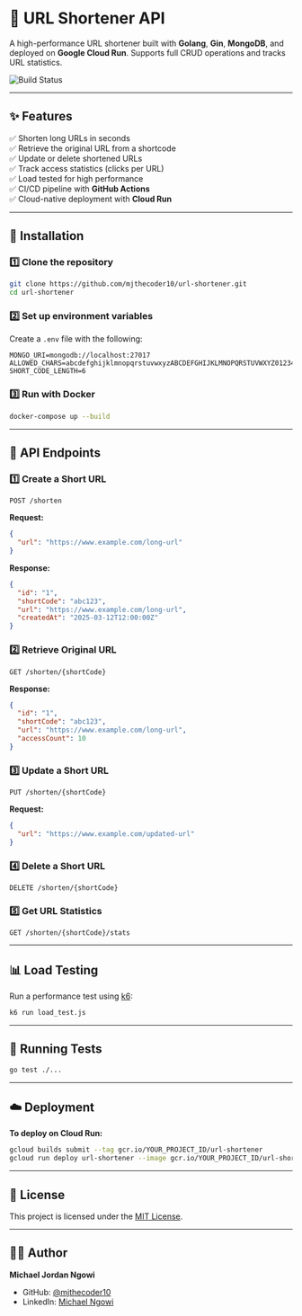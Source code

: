 # 🚀 URL Shortener API

A high-performance URL shortener built with **Golang**, **Gin**, **MongoDB**, and deployed on **Google Cloud Run**. Supports full CRUD operations and tracks URL statistics.

![Build Status](https://github.com/mjthecoder65/url-shortener/actions/workflows/ci.yml/badge.svg)

---

## ✨ Features

✅ Shorten long URLs in seconds  
✅ Retrieve the original URL from a shortcode  
✅ Update or delete shortened URLs  
✅ Track access statistics (clicks per URL)  
✅ Load tested for high performance  
✅ CI/CD pipeline with **GitHub Actions**  
✅ Cloud-native deployment with **Cloud Run**

---

## 🔧 Installation

### 1️⃣ Clone the repository

```sh
git clone https://github.com/mjthecoder10/url-shortener.git
cd url-shortener
```

### 2️⃣ Set up environment variables

Create a `.env` file with the following:

```plaintext
MONGO_URI=mongodb://localhost:27017
ALLOWED_CHARS=abcdefghijklmnopqrstuvwxyzABCDEFGHIJKLMNOPQRSTUVWXYZ0123456789
SHORT_CODE_LENGTH=6
```

### 3️⃣ Run with Docker

```sh
docker-compose up --build
```

---

## 🚀 API Endpoints

### 1️⃣ Create a Short URL

```http
POST /shorten
```

**Request:**

```json
{
  "url": "https://www.example.com/long-url"
}
```

**Response:**

```json
{
  "id": "1",
  "shortCode": "abc123",
  "url": "https://www.example.com/long-url",
  "createdAt": "2025-03-12T12:00:00Z"
}
```

### 2️⃣ Retrieve Original URL

```http
GET /shorten/{shortCode}
```

**Response:**

```json
{
  "id": "1",
  "shortCode": "abc123",
  "url": "https://www.example.com/long-url",
  "accessCount": 10
}
```

### 3️⃣ Update a Short URL

```http
PUT /shorten/{shortCode}
```

**Request:**

```json
{
  "url": "https://www.example.com/updated-url"
}
```

### 4️⃣ Delete a Short URL

```http
DELETE /shorten/{shortCode}
```

### 5️⃣ Get URL Statistics

```http
GET /shorten/{shortCode}/stats
```

---

## 📊 Load Testing

Run a performance test using [k6](https://k6.io/):

```sh
k6 run load_test.js
```

---

## 🎯 Running Tests

```sh
go test ./...
```

---

## ☁️ Deployment

**To deploy on Cloud Run:**

```sh
gcloud builds submit --tag gcr.io/YOUR_PROJECT_ID/url-shortener
gcloud run deploy url-shortener --image gcr.io/YOUR_PROJECT_ID/url-shortener --platform managed
```

---

## 📝 License

This project is licensed under the [MIT License](LICENSE).

---

## 👨‍💻 Author

**Michael Jordan Ngowi**

- GitHub: [@mjthecoder10](https://github.com/mjthecoder10)
- LinkedIn: [Michael Ngowi](https://www.linkedin.com/in/michael-ngowi/)
